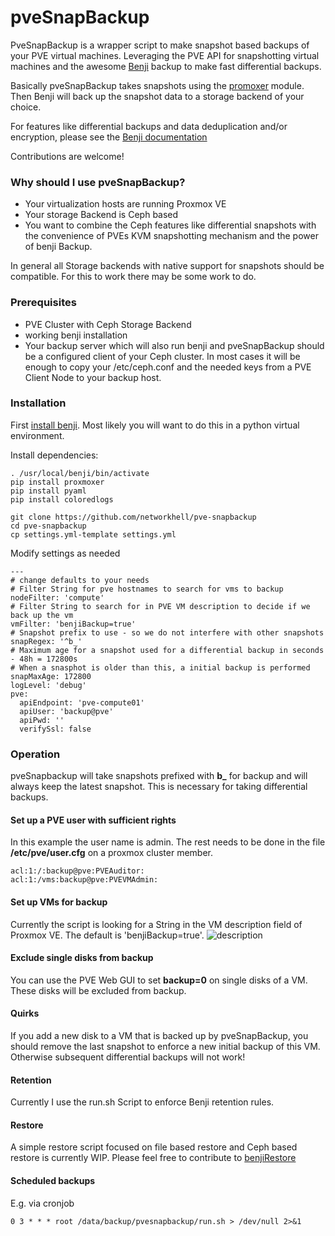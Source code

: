 # pveSnapBackup

PveSnapBackup is a wrapper script to make snapshot based backups of your PVE virtual machines. Leveraging the PVE API for snapshotting virtual machines and the awesome [Benji](https://github.com/elemental-lf/benji)
 backup to make fast differential backups.

Basically pveSnapBackup takes snapshots using the [promoxer](https://github.com/swayf/proxmoxer) module. Then Benji will back up the snapshot data to a storage backend of your choice. 

For features like differential backups and data deduplication and/or encryption, please see the [Benji documentation](https://benji-backup.me/quickstart.html)

Contributions are welcome!

### Why should I use pveSnapBackup?

- Your virtualization hosts are running Proxmox VE
- Your storage Backend is Ceph based
- You want to combine the Ceph features like differential snapshots with the convenience of PVEs KVM snapshotting mechanism and the power of benji Backup. 

In general all Storage backends with native support for snapshots should be compatible. For this to work there may be some work to do. 

### Prerequisites

- PVE Cluster with Ceph Storage Backend
- working benji installation
- Your backup server which will also run benji and pveSnapBackup should be a configured client of your Ceph cluster. In most cases it will be enough to copy your /etc/ceph.conf and the needed keys from a PVE Client Node to your backup host. 

### Installation 
First [install benji](https://benji-backup.me/installation.html#common-to-all-distributions). Most likely you will want to do this in a python virtual environment. 

Install dependencies: 

```
. /usr/local/benji/bin/activate
pip install proxmoxer
pip install pyaml
pip install coloredlogs
```

```
git clone https://github.com/networkhell/pve-snapbackup
cd pve-snapbackup
cp settings.yml-template settings.yml
```
Modify settings as needed
```
---
# change defaults to your needs
# Filter String for pve hostnames to search for vms to backup
nodeFilter: 'compute'
# Filter String to search for in PVE VM description to decide if we back up the vm
vmFilter: 'benjiBackup=true'
# Snapshot prefix to use - so we do not interfere with other snapshots
snapRegex: '^b_'
# Maximum age for a snapshot used for a differential backup in seconds - 48h = 172800s
# When a snasphot is older than this, a initial backup is performed
snapMaxAge: 172800
logLevel: 'debug'
pve:
  apiEndpoint: 'pve-compute01'
  apiUser: 'backup@pve'
  apiPwd: ''
  verifySsl: false
```

### Operation

pveSnapbackup will take snapshots prefixed with **b_** for backup and will always keep the latest snapshot. This is necessary for taking differential backups.

#### Set up a PVE user with sufficient rights
In this example the user name is admin. The rest needs to be done in the file **/etc/pve/user.cfg** on a proxmox cluster member.

```
acl:1:/:backup@pve:PVEAuditor:
acl:1:/vms:backup@pve:PVEVMAdmin:
```

#### Set up VMs for backup
Currently the script is looking for a String in the VM description field of Proxmox VE. The default is 'benjiBackup=true'. 
![description](https://github.com/networkhell/pvesnapbackup/raw/master/contrib/screenshots/vmdesc.png "")


#### Exclude single disks from backup
You can use the PVE Web GUI to set **backup=0** on single disks of a VM. These disks will be excluded from backup.

#### Quirks
If you add a new disk to a VM that is backed up by pveSnapBackup, you should remove the last snapshot to enforce a new initial backup of this VM. Otherwise subsequent differential backups will not work!

#### Retention 
Currently I use the run.sh Script to enforce Benji retention rules. 

#### Restore
A simple restore script focused on file based restore and Ceph based restore is currently WIP. Please feel free to contribute to [benjiRestore](https://github.com/networkhell/benjiRestore)


#### Scheduled backups
E.g. via cronjob
```
0 3 * * * root /data/backup/pvesnapbackup/run.sh > /dev/null 2>&1
```
